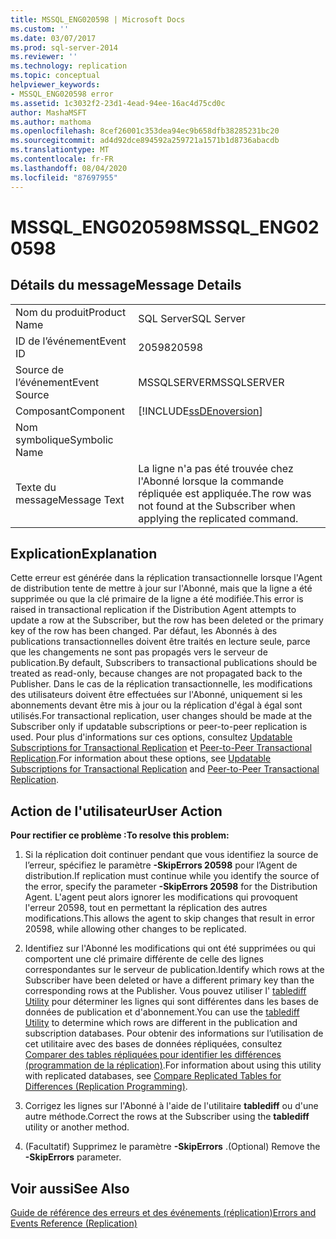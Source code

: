 ```yaml
---
title: MSSQL_ENG020598 | Microsoft Docs
ms.custom: ''
ms.date: 03/07/2017
ms.prod: sql-server-2014
ms.reviewer: ''
ms.technology: replication
ms.topic: conceptual
helpviewer_keywords:
- MSSQL_ENG020598 error
ms.assetid: 1c3032f2-23d1-4ead-94ee-16ac4d75cd0c
author: MashaMSFT
ms.author: mathoma
ms.openlocfilehash: 8cef26001c353dea94ec9b658dfb38285231bc20
ms.sourcegitcommit: ad4d92dce894592a259721a1571b1d8736abacdb
ms.translationtype: MT
ms.contentlocale: fr-FR
ms.lasthandoff: 08/04/2020
ms.locfileid: "87697955"
---
```

# <a name="mssql_eng020598"></a><span data-ttu-id="b674c-102">MSSQL_ENG020598</span><span class="sxs-lookup"><span data-stu-id="b674c-102">MSSQL_ENG020598</span></span>
    
## <a name="message-details"></a><span data-ttu-id="b674c-103">Détails du message</span><span class="sxs-lookup"><span data-stu-id="b674c-103">Message Details</span></span>  
  
|||  
|-|-|  
|<span data-ttu-id="b674c-104">Nom du produit</span><span class="sxs-lookup"><span data-stu-id="b674c-104">Product Name</span></span>|<span data-ttu-id="b674c-105">SQL Server</span><span class="sxs-lookup"><span data-stu-id="b674c-105">SQL Server</span></span>|  
|<span data-ttu-id="b674c-106">ID de l’événement</span><span class="sxs-lookup"><span data-stu-id="b674c-106">Event ID</span></span>|<span data-ttu-id="b674c-107">20598</span><span class="sxs-lookup"><span data-stu-id="b674c-107">20598</span></span>|  
|<span data-ttu-id="b674c-108">Source de l’événement</span><span class="sxs-lookup"><span data-stu-id="b674c-108">Event Source</span></span>|<span data-ttu-id="b674c-109">MSSQLSERVER</span><span class="sxs-lookup"><span data-stu-id="b674c-109">MSSQLSERVER</span></span>|  
|<span data-ttu-id="b674c-110">Composant</span><span class="sxs-lookup"><span data-stu-id="b674c-110">Component</span></span>|[!INCLUDE[ssDEnoversion](../../includes/ssdenoversion-md.md)]|  
|<span data-ttu-id="b674c-111">Nom symbolique</span><span class="sxs-lookup"><span data-stu-id="b674c-111">Symbolic Name</span></span>||  
|<span data-ttu-id="b674c-112">Texte du message</span><span class="sxs-lookup"><span data-stu-id="b674c-112">Message Text</span></span>|<span data-ttu-id="b674c-113">La ligne n'a pas été trouvée chez l'Abonné lorsque la commande répliquée est appliquée.</span><span class="sxs-lookup"><span data-stu-id="b674c-113">The row was not found at the Subscriber when applying the replicated command.</span></span>|  
  
## <a name="explanation"></a><span data-ttu-id="b674c-114">Explication</span><span class="sxs-lookup"><span data-stu-id="b674c-114">Explanation</span></span>  
 <span data-ttu-id="b674c-115">Cette erreur est générée dans la réplication transactionnelle lorsque l'Agent de distribution tente de mettre à jour sur l'Abonné, mais que la ligne a été supprimée ou que la clé primaire de la ligne a été modifiée.</span><span class="sxs-lookup"><span data-stu-id="b674c-115">This error is raised in transactional replication if the Distribution Agent attempts to update a row at the Subscriber, but the row has been deleted or the primary key of the row has been changed.</span></span> <span data-ttu-id="b674c-116">Par défaut, les Abonnés à des publications transactionnelles doivent être traités en lecture seule, parce que les changements ne sont pas propagés vers le serveur de publication.</span><span class="sxs-lookup"><span data-stu-id="b674c-116">By default, Subscribers to transactional publications should be treated as read-only, because changes are not propagated back to the Publisher.</span></span> <span data-ttu-id="b674c-117">Dans le cas de la réplication transactionnelle, les modifications des utilisateurs doivent être effectuées sur l'Abonné, uniquement si les abonnements devant être mis à jour ou la réplication d'égal à égal sont utilisés.</span><span class="sxs-lookup"><span data-stu-id="b674c-117">For transactional replication, user changes should be made at the Subscriber only if updatable subscriptions or peer-to-peer replication is used.</span></span> <span data-ttu-id="b674c-118">Pour plus d'informations sur ces options, consultez [Updatable Subscriptions for Transactional Replication](transactional/updatable-subscriptions-for-transactional-replication.md) et [Peer-to-Peer Transactional Replication](transactional/peer-to-peer-transactional-replication.md).</span><span class="sxs-lookup"><span data-stu-id="b674c-118">For information about these options, see [Updatable Subscriptions for Transactional Replication](transactional/updatable-subscriptions-for-transactional-replication.md) and [Peer-to-Peer Transactional Replication](transactional/peer-to-peer-transactional-replication.md).</span></span>  
  
## <a name="user-action"></a><span data-ttu-id="b674c-119">Action de l'utilisateur</span><span class="sxs-lookup"><span data-stu-id="b674c-119">User Action</span></span>  
 <span data-ttu-id="b674c-120">**Pour rectifier ce problème :**</span><span class="sxs-lookup"><span data-stu-id="b674c-120">**To resolve this problem:**</span></span>  
  
1.  <span data-ttu-id="b674c-121">Si la réplication doit continuer pendant que vous identifiez la source de l’erreur, spécifiez le paramètre **-SkipErrors 20598** pour l’Agent de distribution.</span><span class="sxs-lookup"><span data-stu-id="b674c-121">If replication must continue while you identify the source of the error, specify the parameter **-SkipErrors 20598** for the Distribution Agent.</span></span> <span data-ttu-id="b674c-122">L'agent peut alors ignorer les modifications qui provoquent l'erreur 20598, tout en permettant la réplication des autres modifications.</span><span class="sxs-lookup"><span data-stu-id="b674c-122">This allows the agent to skip changes that result in error 20598, while allowing other changes to be replicated.</span></span>  
  
2.  <span data-ttu-id="b674c-123">Identifiez sur l'Abonné les modifications qui ont été supprimées ou qui comportent une clé primaire différente de celle des lignes correspondantes sur le serveur de publication.</span><span class="sxs-lookup"><span data-stu-id="b674c-123">Identify which rows at the Subscriber have been deleted or have a different primary key than the corresponding rows at the Publisher.</span></span> <span data-ttu-id="b674c-124">Vous pouvez utiliser l' [tablediff Utility](../../tools/tablediff-utility.md) pour déterminer les lignes qui sont différentes dans les bases de données de publication et d'abonnement.</span><span class="sxs-lookup"><span data-stu-id="b674c-124">You can use the [tablediff Utility](../../tools/tablediff-utility.md) to determine which rows are different in the publication and subscription databases.</span></span> <span data-ttu-id="b674c-125">Pour obtenir des informations sur l’utilisation de cet utilitaire avec des bases de données répliquées, consultez [Comparer des tables répliquées pour identifier les différences &#40;programmation de la réplication&#41;](administration/compare-replicated-tables-for-differences-replication-programming.md).</span><span class="sxs-lookup"><span data-stu-id="b674c-125">For information about using this utility with replicated databases, see [Compare Replicated Tables for Differences &#40;Replication Programming&#41;](administration/compare-replicated-tables-for-differences-replication-programming.md).</span></span>  
  
3.  <span data-ttu-id="b674c-126">Corrigez les lignes sur l'Abonné à l'aide de l'utilitaire **tablediff** ou d'une autre méthode.</span><span class="sxs-lookup"><span data-stu-id="b674c-126">Correct the rows at the Subscriber using the **tablediff** utility or another method.</span></span>  
  
4.  <span data-ttu-id="b674c-127">(Facultatif) Supprimez le paramètre **-SkipErrors** .</span><span class="sxs-lookup"><span data-stu-id="b674c-127">(Optional) Remove the **-SkipErrors** parameter.</span></span>  
  
## <a name="see-also"></a><span data-ttu-id="b674c-128">Voir aussi</span><span class="sxs-lookup"><span data-stu-id="b674c-128">See Also</span></span>  
 [<span data-ttu-id="b674c-129">Guide de référence des erreurs et des événements &#40;réplication&#41;</span><span class="sxs-lookup"><span data-stu-id="b674c-129">Errors and Events Reference &#40;Replication&#41;</span></span>](errors-and-events-reference-replication.md)  
  
  
